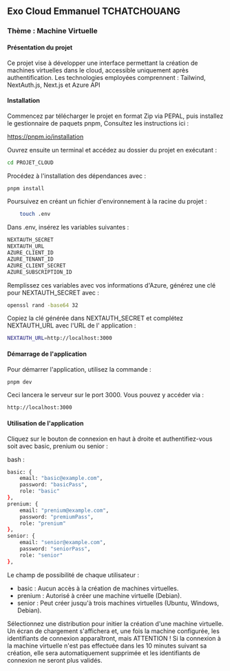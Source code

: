 ## Exo Cloud Emmanuel TCHATCHOUANG

### Thème : Machine Virtuelle

####  Présentation du projet

Ce projet vise à développer une interface permettant la création de machines virtuelles dans le cloud, accessible uniquement après authentification. Les technologies employées comprennent : Tailwind, NextAuth.js, Next.js et Azure API

####  Installation

Commencez par télécharger le projet en format Zip via PEPAL, puis installez le gestionnaire de paquets pnpm, Consultez les instructions ici :

https://pnpm.io/installation

Ouvrez ensuite un terminal et accédez au dossier du projet en exécutant :

```bash
cd PROJET_CLOUD
```

Procédez à l'installation des dépendances avec :

```bash
pnpm install
```

Poursuivez en créant un fichier d'environnement à la racine du projet :
    
```bash
    touch .env
```

Dans .env, insérez les variables suivantes :

```bash
NEXTAUTH_SECRET
NEXTAUTH_URL
AZURE_CLIENT_ID
AZURE_TENANT_ID
AZURE_CLIENT_SECRET
AZURE_SUBSCRIPTION_ID
```

Remplissez ces variables avec vos informations d'Azure, générez une clé pour NEXTAUTH_SECRET avec :

```bash
openssl rand -base64 32
```

Copiez la clé générée dans NEXTAUTH_SECRET et complétez NEXTAUTH_URL avec l'URL de l' application :

```bash
NEXTAUTH_URL=http://localhost:3000
```

####  Démarrage de l'application

Pour démarrer l'application, utilisez la commande :

```bash
pnpm dev
```

Ceci lancera le serveur sur le port 3000. Vous pouvez y accéder via :

```bash
http://localhost:3000
```

####  Utilisation de l'application

 Cliquez sur le bouton de connexion en haut à droite et authentifiez-vous soit avec basic, prenium ou senior :

bash
:

```bash
basic: {
    email: "basic@example.com",
    password: "basicPass",
    role: "basic"
},
prenium: {
    email: "prenium@example.com",
    password: "premiumPass",
    role: "prenium"
},
senior: {
    email: "senior@example.com",
    password: "seniorPass",
    role: "senior"
},
```

Le champ de possibilité de chaque utilisateur :

- basic : Aucun accès à la création de machines virtuelles.
- prenium : Autorisé à créer une machine virtuelle (Debian).
- senior : Peut créer jusqu'à trois machines virtuelles (Ubuntu, Windows, Debian).

Sélectionnez une distribution pour initier la création d'une machine virtuelle. Un écran de chargement s'affichera et, une fois la machine configurée, les identifiants de connexion apparaîtront, mais ATTENTION ! Si la connexion à la machine virtuelle n'est pas effectuée dans les 10 minutes suivant sa création, elle sera automatiquement supprimée et les identifiants de connexion ne seront plus validés.